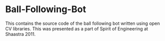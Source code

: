 Ball-Following-Bot
==================

This contains the source code of the ball following bot written using open CV libraries.
This was presented as a part of Spirit of Engineering at Shaastra 2011.

